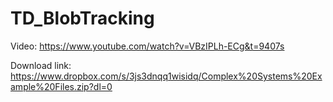 # TD_BlobTracking
Video:
https://www.youtube.com/watch?v=VBzIPLh-ECg&t=9407s

Download link:
https://www.dropbox.com/s/3js3dnqq1wisidq/Complex%20Systems%20Example%20Files.zip?dl=0
